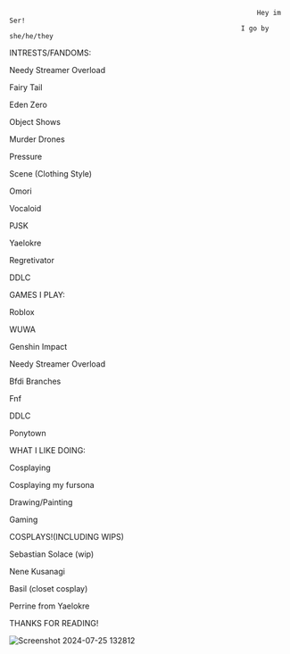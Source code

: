                                                                  Hey im Ser!
                                                              I go by she/he/they
                                                              


INTRESTS/FANDOMS:

Needy Streamer Overload

Fairy Tail

Eden Zero

Object Shows

Murder Drones

Pressure

Scene (Clothing Style)

Omori

Vocaloid

PJSK

Yaelokre

Regretivator

DDLC


GAMES I PLAY:

Roblox

WUWA

Genshin Impact

Needy Streamer Overload

Bfdi Branches

Fnf

DDLC

Ponytown


WHAT I LIKE DOING:

Cosplaying

Cosplaying my fursona

Drawing/Painting

Gaming


COSPLAYS!(INCLUDING WIPS)

Sebastian Solace (wip)

Nene Kusanagi

Basil (closet cosplay)

Perrine from Yaelokre


THANKS FOR READING!

![Screenshot 2024-07-25 132812](https://github.com/user-attachments/assets/fb0987e3-4437-4b84-88c1-491e0f51666c)



